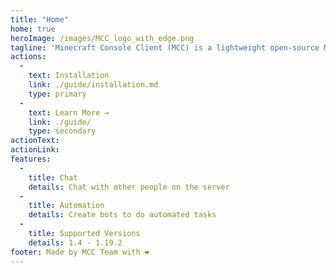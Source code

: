 ```yaml
---
title: "Home"
home: true
heroImage: /images/MCC_logo_with_edge.png
tagline: 'Minecraft Console Client (MCC) is a lightweight open-source Minecraft Java client implemented in C#'
actions:
  - 
    text: Installation
    link: ./guide/installation.md
    type: primary
  - 
    text: Learn More →
    link: ./guide/
    type: secondary
actionText:
actionLink:
features:
  - 
    title: Chat
    details: Chat with other people on the server
  - 
    title: Automation
    details: Create bots to do automated tasks
  - 
    title: Supported Versions
    details: 1.4 - 1.19.2
footer: Made by MCC Team with ❤️
---
```


